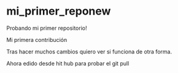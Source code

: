 # mi_primer_reponew
Probando mi primer repositorio!

Mi primera contribución

Tras hacer muchos cambios quiero ver si funciona de otra forma.

Ahora edido desde hit hub para probar el git pull
